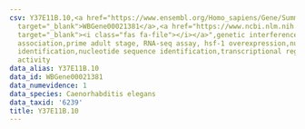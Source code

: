 ```yaml
---
csv: Y37E11B.10,<a href="https://www.ensembl.org/Homo_sapiens/Gene/Summary?db=core;g=WBGene00021381"
  target="_blank">WBGene00021381</a>,<a href="https://www.ncbi.nlm.nih.gov/pubmed/30894454"
  target="_blank"><i class="fas fa-file"></i></a>",genetic interference,functional
  association,prime adult stage, RNA-seq assay, hsf-1 overexpression,nucleotide sequence
  identification,nucleotide sequence identification,transcriptional regulation,up-regulates
  activity
data_alias: Y37E11B.10
data_id: WBGene00021381
data_numevidence: 1
data_species: Caenorhabditis elegans
data_taxid: '6239'
title: Y37E11B.10
---
```

